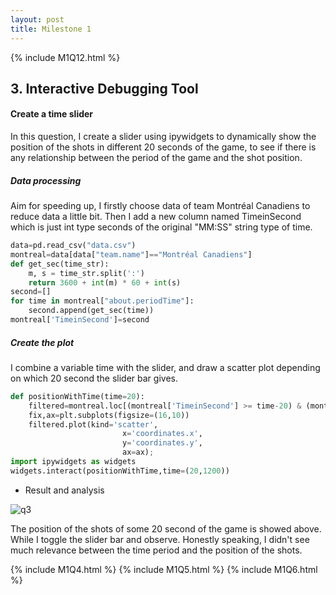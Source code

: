 ```yaml
---
layout: post
title: Milestone 1
---
```


{% include M1Q12.html %}

## **3. Interactive Debugging Tool** 

#### Create a time slider

In this question, I create a slider using ipywidgets to dynamically show the position of the shots in different 20 seconds of the game, to see if there is any relationship between the period of the game and the shot position.

##### Data processing

Aim for speeding up, I firstly choose data of team Montréal Canadiens to reduce data a little bit. Then I add a new column named TimeinSecond which is just int type seconds of the original "MM:SS" string type of time.

```python
data=pd.read_csv("data.csv")
montreal=data[data["team.name"]=="Montréal Canadiens"]
def get_sec(time_str):
    m, s = time_str.split(':')
    return 3600 + int(m) * 60 + int(s)
second=[]
for time in montreal["about.periodTime"]:
    second.append(get_sec(time))
montreal['TimeinSecond']=second
```

##### Create the plot

I combine a variable time with the slider, and draw a scatter plot depending on which 20 second the slider bar gives.

```python
def positionWithTime(time=20):
    filtered=montreal.loc[(montreal['TimeinSecond'] >= time-20) & (montreal['TimeinSecond'] <= time)]
    fix,ax=plt.subplots(figsize=(16,10))
    filtered.plot(kind='scatter',
                         x='coordinates.x',
                         y='coordinates.y',
                         ax=ax);
import ipywidgets as widgets
widgets.interact(positionWithTime,time=(20,1200))
```

- Result and analysis

![q3](/ift6758-blog/images/q3.png)

The position of the shots of some 20 second of the game is showed above. While I toggle the slider bar and observe. Honestly speaking, I didn't see much relevance between the time period and the position of the shots.

{% include M1Q4.html %}
{% include M1Q5.html %}
{% include M1Q6.html %}